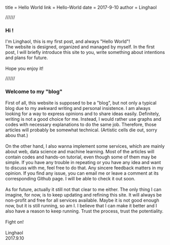 
title = Hello World
link = Hello-World
date = 2017-9-10
author = Linghaol


//////


### Hi !

I'm Linghaol, this is my first post, and always "Hello World"!<br>
The website is designed, organized and managed by myself. In the first post, I will briefly introduce this site to you, write something about intentions and plans for future.<br>
<br>
Hope you enjoy it!


//////


### Welcome to my "blog"

First of all, this website is supposed to be a "blog", but not only a typical blog due to my awkward writing and personal insistence. I am always looking for a way to express opinions and to share ideas easily. Definitely, writing is not a good choice for me. Instead, I would rather use graphs and codes with necessary explanations to do the same job. Therefore, those articles will probably be somewhat technical. (Artistic cells die out, sorry abou that.)<br>
<br>
On the other hand, I also wanna implement some services, which are mainly about web, data science and machine learning. Most of the articles will contain codes and hands-on tutorial, even though some of them may be simple. If you have any trouble in repeating or you have any idea and want to discuss with me, feel free to do that. Any sincere feedback matters in my opinion. If you find any issue, you can email me or leave a comment at its corresponding Github page. I will be able to check it out soon.<br>
<br>
As for future, actually it still not that clear to me either. The only thing I can imagine, for now, is to keep updating and refining this site. It will always be non-profit and free for all services available. Maybe it is not good enough now, but it is still running, so am I. I believe that I can make it better and I also have a reason to keep running. Trust the process, trust the potentiality.<br>
<br>
Fight on!<br>
<br>
Linghaol<br>
2017.9.10